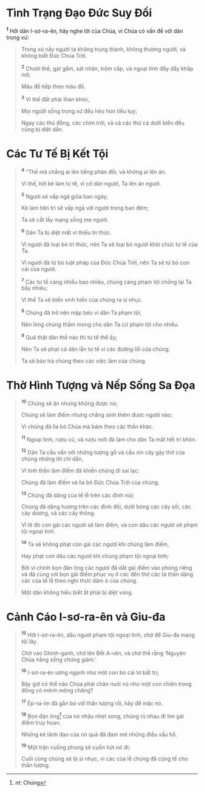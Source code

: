 # Tình Trạng Ðạo Ðức Suy Ðồi

<sup><b>1</b></sup> Hỡi dân I-sơ-ra-ên, hãy nghe lời của Chúa, vì Chúa có vấn đề với dân trong xứ:

> Trong xứ nầy người ta không trung thành, không thương người, và không biết Ðức Chúa Trời.
>
> <sup><b>2</b></sup> Chưởi thề, gạt gẫm, sát nhân, trộm cắp, và ngoại tình đầy dẫy khắp nơi;
>
> Máu đổ tiếp theo máu đổ.
>
> <sup><b>3</b></sup> Vì thế đất phải than khóc,
>
> Mọi người sống trong xứ đều héo hon tiều tụy;
>
> Ngay các thú đồng, các chim trời, và cả các thứ cá dưới biển đều cũng bị diệt dần.

# Các Tư Tế Bị Kết Tội

> <sup><b>4</b></sup> “Thế mà chẳng ai lên tiếng phản đối, và không ai lên án.
>
> Vì thế, hỡi kẻ làm tư tế, vì cớ dân ngươi, Ta lên án ngươi.
>
> <sup><b>5</b></sup> Ngươi sẽ vấp ngã giữa ban ngày;
>
> Kẻ làm tiên tri sẽ vấp ngã với ngươi trong ban đêm;
>
> Ta sẽ cất lấy mạng sống mẹ ngươi.
>
> <sup><b>6</b></sup> Dân Ta bị diệt mất vì thiếu tri thức.
>
> Vì ngươi đã loại bỏ tri thức, nên Ta sẽ loại bỏ ngươi khỏi chức tư tế của Ta.
>
> Vì ngươi đã từ bỏ luật pháp của Ðức Chúa Trời, nên Ta sẽ từ bỏ con cái của ngươi.
>
> <sup><b>7</b></sup> Các tư tế càng nhiều bao nhiêu, chúng càng phạm tội chống lại Ta bấy nhiêu;
>
> Vì thế Ta sẽ biến vinh hiển của chúng ra sỉ nhục.
>
> <sup><b>8</b></sup> Chúng đã trở nên mập béo vì dân Ta phạm tội,
>
> Nên lòng chúng thầm mong cho dân Ta cứ phạm tội cho nhiều.
>
> <sup><b>9</b></sup> Quả thật dân thế nào thì tư tế thế ấy;
>
> Nên Ta sẽ phạt cả dân lẫn tư tế vì các đường lối của chúng;
>
> Ta sẽ báo trả chúng theo các việc làm của chúng.

# Thờ Hình Tượng và Nếp Sống Sa Ðọa

> <sup><b>10</b></sup> Chúng sẽ ăn nhưng không được no;
>
> Chúng sẽ làm điếm nhưng chẳng sinh thêm được người nào;
>
> Vì chúng đã lìa bỏ Chúa mà bám theo các thần khác.
>
> <sup><b>11</b></sup> Ngoại tình, rượu cũ, và rượu mới đã làm cho dân Ta mất hết trí khôn.
>
> <sup><b>12</b></sup> Dân Ta cầu vấn với những tượng gỗ và cầu xin cây gậy thờ của chúng những lời chỉ dẫn,
>
> Vì tinh thần làm điếm đã khiến chúng đi sai lạc;
>
> Chúng đã làm điếm và lìa bỏ Ðức Chúa Trời của chúng.
>
> <sup><b>13</b></sup> Chúng đã dâng của tế lễ trên các đỉnh núi;
>
> Chúng đã dâng hương trên các đỉnh đồi, dưới bóng các cây sồi, các cây dương, và các cây thông.
>
> Vì lẽ đó con gái các ngươi sẽ làm điếm, và con dâu các ngươi sẽ phạm tội ngoại tình.
>
> <sup><b>14</b></sup> Ta sẽ không phạt con gái các ngươi khi chúng làm điếm,
>
> Hay phạt con dâu các ngươi khi chúng phạm tội ngoại tình;
>
> Bởi vì chính bọn đàn ông các ngươi đã dắt gái điếm vào phòng riêng và đã cùng với bọn gái điếm phục vụ ở các đền thờ các tà thần dâng các của tế lễ theo nghi thức dâm ô của chúng.
>
> Một dân không hiểu biết ắt phải bị diệt vong.

# Cảnh Cáo I-sơ-ra-ên và Giu-đa

> <sup><b>15</b></sup> Hỡi I-sơ-ra-ên, dầu ngươi phạm tội ngoại tình, chớ để Giu-đa mang tội lây.
>
> Chớ vào Ghinh-ganh, chớ lên Bết A-vên, và chớ thề rằng ‘Nguyện Chúa hằng sống chứng giám.’
>
> <sup><b>16</b></sup> I-sơ-ra-ên ương ngạnh như một con bò cái tơ bất trị;
>
> Bây giờ có thể nào Chúa phải chăn nuôi nó như một con chiên trong đồng cỏ mênh mông chăng?
>
> <sup><b>17</b></sup> Ép-ra-im đã gắn bó với thần tượng rồi, hãy để mặc nó.
>
> <sup><b>18</b></sup> Bọn đàn ông[^1-9cf112b7-507e-475a-809f-14ebf8ad50cc] của nó nhậu nhẹt xong, chúng rủ nhau đi tìm gái điếm truy hoan.
>
> Những kẻ lãnh đạo của nó quả đã đam mê những điều xấu hổ.
>
> <sup><b>19</b></sup> Một trận cuồng phong sẽ cuốn hút nó đi;
>
> Cuối cùng chúng sẽ bị sỉ nhục, vì các của lễ chúng đã cúng tế cho thần tượng.

[^1-9cf112b7-507e-475a-809f-14ebf8ad50cc]: nt: Chúng
